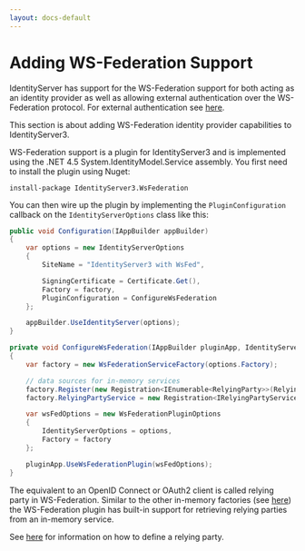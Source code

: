 ```yaml
---
layout: docs-default
---
```


# Adding WS-Federation Support

IdentityServer has support for the WS-Federation support for both acting as an identity provider as well
as allowing external authentication over the WS-Federation protocol. For external authentication see [here](../configuration/identityProviders.html).

This section is about adding WS-Federation identity provider capabilities to IdentityServer3.

WS-Federation support is a plugin for IdentityServer3 and is implemented using the .NET 4.5 System.IdentityModel.Service assembly.
You first need to install the plugin using Nuget:

 ```
 install-package IdentityServer3.WsFederation
 ```

 You can then wire up the plugin by implementing the `PluginConfiguration` callback on the `IdentityServerOptions` class like this:

 ```csharp
 public void Configuration(IAppBuilder appBuilder)
 {
     var options = new IdentityServerOptions
     {
         SiteName = "IdentityServer3 with WsFed",

         SigningCertificate = Certificate.Get(),
         Factory = factory,
         PluginConfiguration = ConfigureWsFederation
     };

     appBuilder.UseIdentityServer(options);
 }

 private void ConfigureWsFederation(IAppBuilder pluginApp, IdentityServerOptions options)
 {
     var factory = new WsFederationServiceFactory(options.Factory);

     // data sources for in-memory services
     factory.Register(new Registration<IEnumerable<RelyingParty>>(RelyingParties.Get()));
     factory.RelyingPartyService = new Registration<IRelyingPartyService>(typeof(InMemoryRelyingPartyService));

     var wsFedOptions = new WsFederationPluginOptions
     {
         IdentityServerOptions = options,
         Factory = factory
     };

     pluginApp.UseWsFederationPlugin(wsFedOptions);
 }
 ```

The equivalent to an OpenID Connect or OAuth2 client is called relying party in WS-Federation.
Similar to the other in-memory factories (see [here](../configuration/inMemory.html)) the WS-Federation plugin has built-in
support for retrieving relying parties from an in-memory service.

See [here](relyingParties.html) for information on how to define a relying party.

